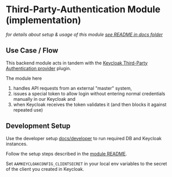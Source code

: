 # Third-Party-Authentication Module (implementation)
_for details about setup & usage of this module [see README in docs folder](../../../../../../../../../docs/modules/third-party-authentication.md)_

## Use Case / Flow
This backend module acts in tandem with the [Keycloak Third-Party Authentication provider](../../../../../../../../keycloak-third-party-authentication/README.md) plugin.

The module here
1. handles API requests from an external "master" system,
2. issues a special token to allow login without entering normal credentials manually in our Keycloak and
3. when Keycloak receives the token validates it (and then blocks it against repeated use)


## Development Setup
Use the developer setup [docs/developer](../../../../../../../../../docs/developer/README.md) to run required DB and Keycloak instances.

Follow the setup steps described in the [module README](../../../../../../../../../docs/modules/third-party-authentication.md).

Set `AAMKEYCLOAKCONFIG_CLIENTSECRET` in your local env variables to the secret of the client you created in Keycloak.
